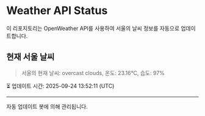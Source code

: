
# Weather API Status

이 리포지토리는 OpenWeather API를 사용하여 서울의 날씨 정보를 자동으로 업데이트합니다.

## 현재 서울 날씨
> 서울의 현재 날씨: overcast clouds, 온도: 23.16°C, 습도: 97%

⏳ 업데이트 시간: 2025-09-24 13:52:11 (UTC)

---
자동 업데이트 봇에 의해 관리됩니다.
